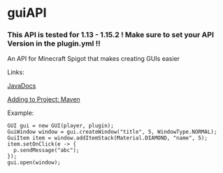 # guiAPI
### This API is tested for 1.13 - 1.15.2 ! Make sure to set your API Version in the plugin.yml !!
An API for Minecraft Spigot that makes creating GUIs easier

Links:

[JavaDocs](https://skiftstar.github.io/guiAPI)

[Adding to Project: Maven](https://jitpack.io/#Skiftstar/guiAPI)

Example:
```
GUI gui = new GUI(player, plugin);
GuiWindow window = gui.createWindow("title", 5, WindowType.NORMAL);
GuiItem item = window.addItemStack(Material.DIAMOND, "name", 5);
item.setOnClick(e -> {
  p.sendMessage("abc");
});
gui.open(window);
```

